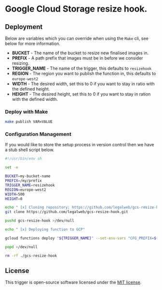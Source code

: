 # Google Cloud Storage resize hook.

## Deployment

Below are variables which you can override when using the `Make` cli, see below for more information.

- **BUCKET** - The name of the bucket to resize new finalised images in.
- **PREFIX** - A path prefix that images must be in before we consider resizing.
- **TRIGGER_NAME** - The name of the trigger, this defaults to `resizehook`
- **REGION** - The region you want to publish the function in, this defaults to `europe-west2`
- **WIDTH** - The desired width, set this to 0 if you want to stay in ratio with the defined height.
- **HEIGHT** - The desired height, set this to 0 if you want to stay in ration with the defined width.

### Deploy with Make

```bash
make publish VAR=VALUE
```

### Configuration Management

If you would like to store the setup process in version control then we have a stub shell script below.

```bash
#!/usr/bin/env sh

set -e

BUCKET=my-bucket-name
PREFIX=/my/prefix
TRIGGER_NAME=resizehook
REGION=europe-west2
WIDTH=500
HEIGHT=0

echo " [x] Cloning repository: https://github.com/legalweb/gcs-resize-hook.git"
git clone https://github.com/legalweb/gcs-resize-hook.git

pushd gcs-resize-hook >/dev/null

echo " [x] Deploying function to GCP"

gcloud functions deploy "${TRIGGER_NAME}" --set-env-vars "CFG_PREFIX=${PREFIX}" --set-env-vars "CFG_WIDTH=${WIDTH}" --set-env-vars "CFG_HEIGHT=${HEIGHT}" --runtime go111 --entry-point Resize --trigger-resource ${BUCKET} --trigger-event google.storage.object.finalize --memory 128MB --retry --region ${REGION}

popd >/dev/null

rm -rf ./gcs-resize-hook
```

## License

This trigger is open-source software licensed under the [MIT license](https://opensource.org/licenses/MIT).
